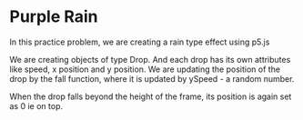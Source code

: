 # Purple Rain

In this practice problem, we are creating a rain type effect using p5.js

We are creating objects of type Drop. And each drop has its own attributes like speed, x position and y position.
We are updating the position of the drop by the fall function, where it is updated by ySpeed - a random number.

When the drop falls beyond the height of the frame, its position is again set as 0 ie on top.
